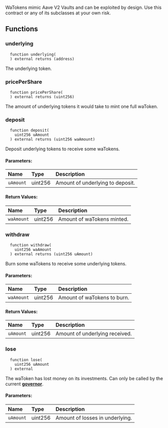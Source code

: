 WaTokens mimic Aave V2 Vaults and can be exploited by design. Use this contract or any of its subclasses at your own risk.


## Functions
### underlying
```solidity
  function underlying(
  ) external returns (address)
```
The underlying token.



### pricePerShare
```solidity
  function pricePerShare(
  ) external returns (uint256)
```
The amount of underlying tokens it would take to mint one full waToken.



### deposit
```solidity
  function deposit(
    uint256 uAmount
  ) external returns (uint256 waAmount)
```
Deposit underlying tokens to receive some waTokens.


#### Parameters:
| Name | Type | Description                                                          |
| :--- | :--- | :------------------------------------------------------------------- |
|`uAmount` | uint256 | Amount of underlying to deposit.

#### Return Values:
| Name                           | Type          | Description                                                                  |
| :----------------------------- | :------------ | :--------------------------------------------------------------------------- |
|`waAmount`| uint256 | Amount of waTokens minted.
### withdraw
```solidity
  function withdraw(
    uint256 waAmount
  ) external returns (uint256 uAmount)
```
Burn some waTokens to receive some underlying tokens.


#### Parameters:
| Name | Type | Description                                                          |
| :--- | :--- | :------------------------------------------------------------------- |
|`waAmount` | uint256 | Amount of waTokens to burn.

#### Return Values:
| Name                           | Type          | Description                                                                  |
| :----------------------------- | :------------ | :--------------------------------------------------------------------------- |
|`uAmount`| uint256 | Amount of underlying received.
### lose
```solidity
  function lose(
    uint256 uAmount
  ) external
```
The waToken has lost money on its investments.
Can only be called by the current [**governor**](/docs/protocol/governance).


#### Parameters:
| Name | Type | Description                                                          |
| :--- | :--- | :------------------------------------------------------------------- |
|`uAmount` | uint256 | Amount of losses in underlying.

